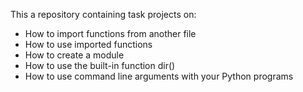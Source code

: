 This a repository containing task projects on:
- How to import functions from another file
- How to use imported functions
- How to create a module
- How to use the built-in function dir()
- How to use command line arguments with your Python programs